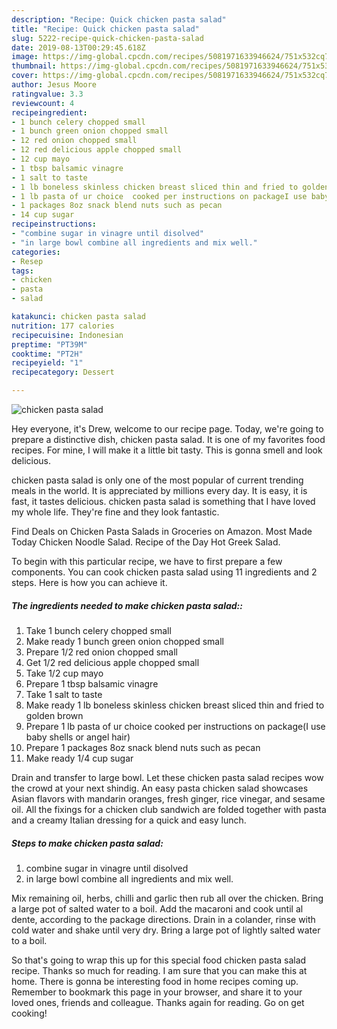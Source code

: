 ```yaml
---
description: "Recipe: Quick chicken pasta salad"
title: "Recipe: Quick chicken pasta salad"
slug: 5222-recipe-quick-chicken-pasta-salad
date: 2019-08-13T00:29:45.618Z
image: https://img-global.cpcdn.com/recipes/5081971633946624/751x532cq70/chicken-pasta-salad-recipe-main-photo.jpg
thumbnail: https://img-global.cpcdn.com/recipes/5081971633946624/751x532cq70/chicken-pasta-salad-recipe-main-photo.jpg
cover: https://img-global.cpcdn.com/recipes/5081971633946624/751x532cq70/chicken-pasta-salad-recipe-main-photo.jpg
author: Jesus Moore
ratingvalue: 3.3
reviewcount: 4
recipeingredient:
- 1 bunch celery chopped small
- 1 bunch green onion chopped small
- 12 red onion chopped small
- 12 red delicious apple chopped small
- 12 cup mayo
- 1 tbsp balsamic vinagre
- 1 salt to taste
- 1 lb boneless skinless chicken breast sliced thin and fried to golden brown
- 1 lb pasta of ur choice  cooked per instructions on packageI use baby shells or angel hair
- 1 packages 8oz snack blend nuts such as pecan
- 14 cup sugar
recipeinstructions:
- "combine sugar in vinagre until disolved"
- "in large bowl combine all ingredients and mix well."
categories:
- Resep
tags:
- chicken
- pasta
- salad

katakunci: chicken pasta salad
nutrition: 177 calories
recipecuisine: Indonesian
preptime: "PT39M"
cooktime: "PT2H"
recipeyield: "1"
recipecategory: Dessert

---
```



![chicken pasta salad](https://img-global.cpcdn.com/recipes/5081971633946624/751x532cq70/chicken-pasta-salad-recipe-main-photo.jpg)

Hey everyone, it's Drew, welcome to our recipe page. Today, we're going to prepare a distinctive dish, chicken pasta salad. It is one of my favorites food recipes. For mine, I will make it a little bit tasty. This is gonna smell and look delicious.

chicken pasta salad is only one of the most popular of current trending meals in the world. It is appreciated by millions every day. It is easy, it is fast, it tastes delicious. chicken pasta salad is something that I have loved my whole life. They're fine and they look fantastic.

Find Deals on Chicken Pasta Salads in Groceries on Amazon. Most Made Today Chicken Noodle Salad. Recipe of the Day Hot Greek Salad.


To begin with this particular recipe, we have to first prepare a few components. You can cook chicken pasta salad using 11 ingredients and 2 steps. Here is how you can achieve it.

##### The ingredients needed to make chicken pasta salad::

1. Take 1 bunch celery chopped small
1. Make ready 1 bunch green onion chopped small
1. Prepare 1/2 red onion chopped small
1. Get 1/2 red delicious apple chopped small
1. Take 1/2 cup mayo
1. Prepare 1 tbsp balsamic vinagre
1. Take 1 salt to taste
1. Make ready 1 lb boneless skinless chicken breast sliced thin and fried to golden brown
1. Prepare 1 lb pasta of ur choice  cooked per instructions on package(I use baby shells or angel hair)
1. Prepare 1 packages 8oz snack blend nuts such as pecan
1. Make ready 1/4 cup sugar


Drain and transfer to large bowl. Let these chicken pasta salad recipes wow the crowd at your next shindig. An easy pasta chicken salad showcases Asian flavors with mandarin oranges, fresh ginger, rice vinegar, and sesame oil. All the fixings for a chicken club sandwich are folded together with pasta and a creamy Italian dressing for a quick and easy lunch. 

##### Steps to make chicken pasta salad:

1. combine sugar in vinagre until disolved
1. in large bowl combine all ingredients and mix well.


Mix remaining oil, herbs, chilli and garlic then rub all over the chicken. Bring a large pot of salted water to a boil. Add the macaroni and cook until al dente, according to the package directions. Drain in a colander, rinse with cold water and shake until very dry. Bring a large pot of lightly salted water to a boil. 

So that's going to wrap this up for this special food chicken pasta salad recipe. Thanks so much for reading. I am sure that you can make this at home. There is gonna be interesting food in home recipes coming up. Remember to bookmark this page in your browser, and share it to your loved ones, friends and colleague. Thanks again for reading. Go on get cooking!
